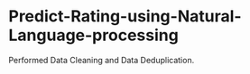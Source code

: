 # Predict-Rating-using-Natural-Language-processing

Performed Data Cleaning and Data Deduplication.
